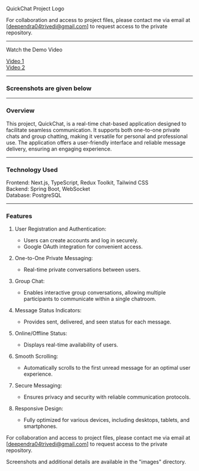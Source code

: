
QuickChat Project Logo  

For collaboration and access to project files, please contact me via email at [deependra04trivedi@gmail.com] to request access to the private repository.  

---

Watch the Demo Video  

<a href="https://www.linkedin.com/posts/deependra-trivedi-bb530a1a5_fullstack-springboot-nextjs-activity-7261315457591201792-nvPM?utm_source=share&utm_medium=member_desktop" target="_blank">Video 1</a><br>
<a href="https://www.linkedin.com/posts/deependra-trivedi-bb530a1a5_fullstack-springboot-nextjs-activity-7279888978185539584-V4ib?utm_source=share&utm_medium=member_desktop" target="_blank"> Video 2</a>

---

### Screenshots are given below  

---

### Overview  
This project, QuickChat, is a real-time chat-based application designed to facilitate seamless communication. It supports both one-to-one private chats and group chatting, making it versatile for personal and professional use. The application offers a user-friendly interface and reliable message delivery, ensuring an engaging experience.  

---

### Technology Used  
Frontend: Next.js, TypeScript, Redux Toolkit, Tailwind CSS  
Backend: Spring Boot, WebSocket  
Database: PostgreSQL  

---

### Features  

1. User Registration and Authentication:  
   - Users can create accounts and log in securely.  
   - Google OAuth integration for convenient access.  

2. One-to-One Private Messaging:  
   - Real-time private conversations between users.  

3. Group Chat:  
   - Enables interactive group conversations, allowing multiple participants to communicate within a single chatroom.  

4. Message Status Indicators:  
   - Provides sent, delivered, and seen status for each message.  

5. Online/Offline Status:  
   - Displays real-time availability of users.  

6. Smooth Scrolling:  
   - Automatically scrolls to the first unread message for an optimal user experience.  

7. Secure Messaging:  
   - Ensures privacy and security with reliable communication protocols.  

8. Responsive Design:  
   - Fully optimized for various devices, including desktops, tablets, and smartphones.  



For collaboration and access to project files, please contact me via email at [deependra04trivedi@gmail.com] to request access to the private repository.  

Screenshots and additional details are available in the "images" directory.  

